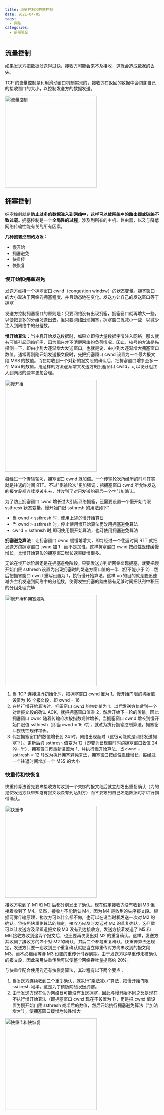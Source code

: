 ```yaml
---
title: 流量控制和拥塞控制
date: 2021-04-05
tags:
  - 网络
categories:
  - 前端笔记
---
```


## 流量控制

如果发送方把数据发送得过快，接收方可能会来不及接收，这就会造成数据的丢失。

TCP 的流量控制是利用滑动窗口机制实现的，接收方在返回的数据中会包含自己的接收窗口的大小，以控制发送方的数据发送。

<img style="height: 300px" :src="$withBase('/http/流量控制.jfif')" alt="流量控制">

## 拥塞控制

拥塞控制就是**防止过多的数据注入到网络中，这样可以使网络中的路由器或链路不致过载**。拥塞控制是一个**全局性的过程**，涉及到所有的主机、路由器，以及与降低网络传输性能有关的所有因素。

**几种拥塞控制的方法：**

- 慢开始
- 拥塞避免
- 快重传
- 快恢复

### 慢开始和拥塞避免

发送方维持一个拥塞窗口 cwnd（congestion window）的状态变量。拥塞窗口的大小取决于网络的拥塞程度，并且动态地在变化。发送方让自己的发送窗口等于拥塞

发送方控制拥塞窗口的原则是：只要网络没有出现拥塞，拥塞窗口就再增大一些，以便把更多的分组发送出去。但只要网络出现拥塞，拥塞窗口就减小一些，以减少注入到网络中的分组数。

**慢开始算法**：当主机开始发送数据时，如果立即将大量数据字节注入网络，那么就有可能引起网络拥塞，因为现在并不清楚网络的负荷情况。因此，较号的方法是先探测一下，即由小到大逐渐增大发送窗口，也就是说，由小到大逐渐增大拥塞窗口数值。通常再刚刚开始发送报文段时，先把拥塞窗口 cwnd 设置为一个最大报文段 MSS 的数值。而在每收到一个对新的报文段的确认后，把拥塞窗口增多至多一个 MSS 的数值。用这样的方法逐渐增大发送方的拥塞窗口 cwnd，可以使分组注入到网络的速率更加合理。

<img style="height: 300px" :src="$withBase('/http/慢开始.jfif')" alt="慢开始">

每经过一个传输轮次，拥塞窗口 cwnd 就加倍。一个传输轮次所经历的时间其实就是往返的时间 RTT。不过"传输轮次"更加强调：把拥塞窗口 cwnd 所允许发送的报文段都连续发送出去，并收到了对已发送的最后一个字节的确认。

为了防止拥塞窗口 cwnd 增长过大引起网络拥塞，还需要设置一个慢开始门限 ssthresh 状态变量。慢开始门限 ssthresh 的用法如下“

- 当 cwnd < ssthresh 时，使用上述的慢开始算法
- 当 cwnd > ssthresh 时，停止使用慢开始算法而改用拥塞避免算法
- cwnd = ssthresh 时,即可使用慢开始算法，也可使用拥塞避免算法

**拥塞避免算法**：让拥塞窗口 cwnd 缓慢地增大，即每经过一个往返时间 RTT 就把发送方的拥塞窗口 cwnd 加 1，而不是加倍。这样拥塞窗口 cwnd 按线性规律缓慢增长，比慢开始算法的拥塞窗口增长速率缓慢很多。

无论在慢开始阶段还是在拥塞避免阶段，只要发送方判断网络出现拥塞，就要把慢开始门限 ssthresh 设置为出现拥塞时的发送方窗口值的一半（但不能小于 2）.然后把拥塞窗口 cwnd 重写设置为 1，执行慢开始算法。这样 uo 的目的就是要迅速减少主机发送到网络中的分组数，使得发生拥塞的路由器有足够时间把队列中积压的分组处理完毕

<img style="height: 300px" :src="$withBase('/http/慢开始和拥塞避免.jfif')" alt="慢开始和拥塞避免">

1. 当 TCP 连接进行初始化时，把拥塞窗口 cwnd 置为 1。慢开始门限的初始值设置为 16 个报文段，即 cwnd = 16
2. 在执行慢开始算法时，拥塞窗口 cwnd 的初始值为 1。以后发送方每收到一个对新报文段的确认 ACK，就把拥塞窗口值乘 2，然后开始下一轮的传输。因此拥塞窗口 cwnd 随着传输轮次按指数规律增长。当拥塞窗口 cwnd 增长到慢开始门限值 ssthresh（即当 cwnd = 16 时），就改为执行拥塞控制算法，拥塞窗口按线性规律增长。
3. 假定拥塞窗口的数值增长到 24 时，网络出现超时（这很可能就是网络发送拥塞了）。更新后的 ssthresh 值变为 12（即变为出现超时时的拥塞窗口数值 24 的一半），拥塞窗口再重新设置为 1，并执行慢开始算法。当 cwnd = ssthresh = 12 时改为执行拥塞避免算法，拥塞窗口按线性规律增长，每经过一个往返时间增加一个 MSS 的大小

### 快重传和快恢复

快重传算法首先要求接收方每收到一个失序的报文段后就立刻发出重复确认（为的是使发送方及早知道有报文段没有到达对方）而不要等到自己发送数据时才进行捎带确认。

<img style="height: 300px" :src="$withBase('/http/快重传.jfif')" alt="快重传">

接收方收到了 M1 和 M2 后都分别发出了确认。现在假定接收方没有收到 M3 但接着收到了 M4。显然，接收方不能确认 M4，因为 M4 是收到的失序报文段。根据可靠传输原理，接收方可以什么都不做，也可以在设当时机发送一次对 M2 的确认。但按照快重传算法的规定，接收方应及时发送对 M2 的重复确认，这样做可以让发送方及早知道报文段 M3 没有到达接收方。发送方接着发送了 M5 和 M6.接收方收到这两个报文后，也还要再次发出对 M2 的重复确认。这样，发送方共收到了接收方的四个对 M2 的确认，其后三个都是重复确认。快重传算法还规定，发送方只要一连收到三个重复确认就应当立即重传对方尚未收到的报文段 M3，而不必继续等待 M3 设置的重传计时器到期。由于发送方尽早重传未被确认的报文段，因此采用快重传后可以使整个网络吞吐量提高约 20%。

与快重传配合使用的还有快恢复算法，其过程有以下两个要点：

1. 当发送方连续收到三个重复确认，就执行"乘法减小"算法，把慢开始门限 ssthresh 减半。这是为了预防网络发送拥塞。
2. 由于发送方现在认为网络很可能没有发送拥塞，因此与慢开始不同之处是现在不执行慢开始算法（即拥塞窗口 cwnd 现在不设置为 1），而是把 cwnd 值设置为慢开始门限 ssthresh 减半后的数值，然后开始执行拥塞避免算法（"加法增大"），使拥塞窗口缓慢地线性增大

<img style="height: 300px" :src="$withBase('/http/快重传和快恢复.jfif')" alt="快重传和快恢复">